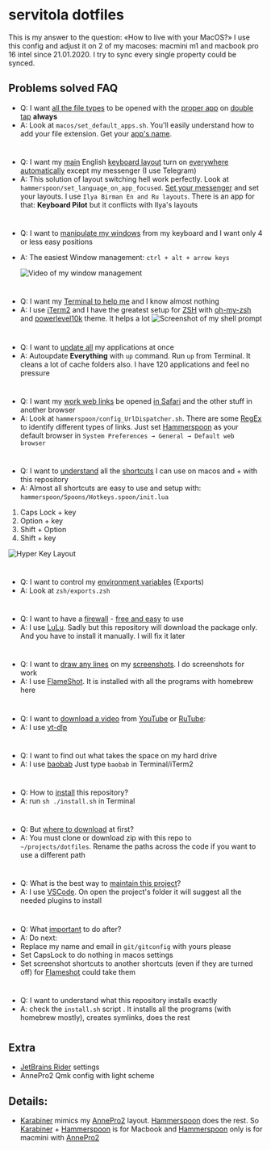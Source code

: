 # servitola dotfiles
This is my answer to the question: «How to live with your MacOS?»
I use this config and adjust it on 2 of my macoses: macmini m1 and macbook pro 16 intel since 21.01.2020. I try to sync every single property could be synced.
## Problems solved FAQ

* Q: I want <ins>all the file types</ins> to be opened with the <ins>proper app</ins> on <ins>double tap</ins> **always**
* A: Look at `macos/set_default_apps.sh`. You'll easily understand how to add your file extension. Get your [app's name](https://stackoverflow.com/a/39464824/817396).
#
* Q: I want my <ins>main</ins> English <ins>keyboard layout</ins> turn on <ins>everywhere automatically</ins> except my messenger (I use Telegram)
* A: This solution of layout switching hell work perfectly. Look at `hammerspoon/set_language_on_app_focused`. [Set your messenger](https://stackoverflow.com/a/39464824/817396) and set your layouts. I use `Ilya Birman En and Ru layouts`. There is an app for that: **Keyboard Pilot** but it conflicts with Ilya's layouts
#
* Q: I want to <ins>manipulate my windows</ins> from my keyboard and I want only 4 or less easy positions
* A: The easiest Window management: `ctrl + alt + arrow keys`

     ![Video of my window management](https://i.imgur.com/crdP0bi.gif)
#
* Q: I want my <ins>Terminal to help me</ins> and I know almost nothing
* A: I use [iTerm2](https://iterm2.com/) and I have the greatest setup for [ZSH](https://www.wikiwand.com/en/Z_shell) with [oh-my-zsh](https://ohmyz.sh/) and [powerlevel10k](https://github.com/romkatv/powerlevel10k) theme. It helps a lot
![Screenshot of my shell prompt](https://i.imgur.com/8dgnsIb.jpg)
#
* Q: I want to <ins>update all</ins> my applications at once
* A: Autoupdate **Everything** with `up` command. Run `up` from Terminal. It cleans a lot of cache folders also. I have 120 applications and feel no pressure
#
* Q: I want my <ins>work web links</ins> be opened <ins>in Safari</ins> and the other stuff in another browser
* A: Look at `hammerspoon/config_UrlDispatcher.sh`. There are some [RegEx](https://www.wikiwand.com/en/Regular_expression) to identify different types of links. Just set [Hammerspoon](hammerspoon.org/) as your default browser in `System Preferences → General → Default web browser`
#
* Q: I want to <ins>understand</ins> all the <ins>shortcuts</ins> I can use on macos and + with this repository
* A: Almost all shortcuts are easy to use and setup with: `hammerspoon/Spoons/Hotkeys.spoon/init.lua`

1. Caps Lock + key
1. Option + key
1. Shift + Option
1. Shift + key

![Hyper Key Layout](https://i.imgur.com/37uyo3Z.jpg)
#
* Q: I want to control my <ins>environment variables</ins> (Exports)
* A: Look at `zsh/exports.zsh`
#
* Q: I want to have a <ins>firewall</ins> - <ins>free and easy</ins> to use
* A: I use [LuLu](https://objective-see.org/products/lulu.html). Sadly but this repository will download the package only. And you have to install it manually. I will fix it later
#
* Q: I want to <ins>draw any lines</ins> on my <ins>screenshots</ins>. I do screenshots for work
* A: I use [FlameShot](https://flameshot.org/). It is installed with all the programs with homebrew here
#
* Q: I want to <ins>download a video</ins> from <ins>YouTube</ins> or <ins>RuTube</ins>:
* A: I use [yt-dlp](https://github.com/yt-dlp/yt-dlp)
#
* Q: I want to find out what takes the space on my hard drive
* A: I use [baobab](https://wiki.gnome.org/action/show/Apps/DiskUsageAnalyzer?action=show&redirect=Apps%2FBaobab)
Just type `baobab` in Terminal/iTerm2
#
* Q: How to <ins>install</ins> this repository?
* A: run ```sh ./install.sh``` in Terminal
#
* Q: But <ins>where to download</ins> at first?
* A: You must clone or download zip with this repo to `~/projects/dotfiles`. Rename the paths across the code if you want to use a different path
#
* Q: What is the best way to <ins>maintain this project</ins>?
* A: I use [VSCode](https://code.visualstudio.com/). On open the project's folder it will suggest all the needed plugins to install
#
* Q: What <ins>important</ins> to do after?
* A: Do next:
* Replace my name and email in `git/gitconfig` with yours please
* Set CapsLock to do nothing in macos settings
* Set screenshot shortcuts to another shortcuts (even if they are turned off) for [Flameshot](https://flameshot.org/) could take them
#
* Q: I want to understand what this repository installs exactly
* A: check the ```install.sh``` script . It installs all the programs (with homebrew mostly), creates symlinks, does the rest
#
## Extra
* [JetBrains Rider](https://www.jetbrains.com/rider/) settings
* AnnePro2 Qmk config with light scheme

## Details:
* [Karabiner](https://karabiner-elements.pqrs.org/) mimics my [AnnePro2](https://www.annepro.net/) layout. [Hammerspoon](hammerspoon.org/) does the rest. So [Karabiner](https://karabiner-elements.pqrs.org/) + [Hammerspoon](hammerspoon.org/) is for Macbook and [Hammerspoon](hammerspoon.org/) only is for macmini with [AnnePro2](https://www.annepro.net/)
